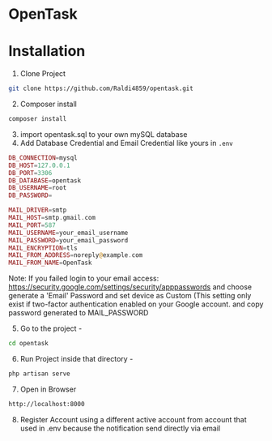 # OpenTask 

# Installation 

1. Clone Project
````sh
git clone https://github.com/Raldi4859/opentask.git
````
2. Composer install
````sh
composer install
````
3. import opentask.sql to your own mySQL database
4. Add Database Credential and Email Credential like yours in `.env`
```php
DB_CONNECTION=mysql
DB_HOST=127.0.0.1
DB_PORT=3306
DB_DATABASE=opentask
DB_USERNAME=root
DB_PASSWORD=

MAIL_DRIVER=smtp
MAIL_HOST=smtp.gmail.com
MAIL_PORT=587
MAIL_USERNAME=your_email_username
MAIL_PASSWORD=your_email_password
MAIL_ENCRYPTION=tls
MAIL_FROM_ADDRESS=noreply@example.com
MAIL_FROM_NAME=OpenTask
```
Note: If you failed login to your email access: https://security.google.com/settings/security/apppasswords and choose generate a 'Email' Password and set device as Custom (This setting only exist if two-factor authentication enabled on your Google account. and copy password generated to MAIL_PASSWORD

5. Go to the project - 
```sh
cd opentask
```
6. Run Project inside that directory - 
````sh
php artisan serve
````
7. Open in Browser 
````sh
http://localhost:8000
````
8. Register Account using a different active account from account that used in .env because the notification send directly via email
